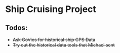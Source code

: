 # Ship Cruising Project

## Todos:

- ~~Ask GoVios for historical ship GPS Data~~
- ~~Try out the historical data tools that Michael sent~~
